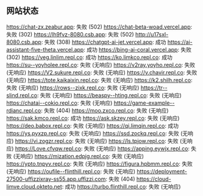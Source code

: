 ## 网站状态
https://chat-zx.zeabur.app: 失败 (502)
https://chat-beta-woad.vercel.app: 失败 (302)
https://lh9fvz-8080.csb.app: 失败 (502)
http://u17sxl-8080.csb.app: 失败 (308)
https://chatgpt-ai-jet.vercel.app: 成功
https://ai-assistant-five-theta.vercel.app: 成功
https://bing-ai-coral.vercel.app: 失败 (302)
https://veg.linlim.repl.co: 成功
https://ko.limkco.repl.co: 成功
https://su--yoyholee.repl.co: 失败 (无响应)
https://v2ray.yoyho.repl.co: 失败 (无响应)
https://V2.sukure.repl.co: 失败 (无响应)
https://v.chavir.repl.co: 失败 (无响应)
https://tote.kaikaixin.repl.co: 失败 (无响应)
https://k2.shilh.repl.co: 失败 (无响应)
https://rows--zixk.repl.co: 失败 (无响应)
https://tr--slind.repl.co: 失败 (无响应)
https://beaspy--hting.repl.co: 失败 (无响应)
https://chatai--cokio.repl.co: 失败 (无响应)
https://game-example--rdianc.repl.co: 失败 (404)
https://moo.zxco.repl.co: 失败 (无响应)
https://sak.kmco.repl.co: 成功
https://ask.skzey.repl.co: 失败 (无响应)
https://deo.babox.repl.co: 失败 (无响应)
https://qi.limqin.repl.co: 成功
https://ys.pyxzp.repl.co: 失败 (无响应)
https://ssd.zockq.repl.co: 失败 (无响应)
https://vi.zogzr.repl.co: 失败 (无响应)
https://ls.tpjow.repl.co: 失败 (无响应)
https://Love.cfvqw.repl.co: 失败 (无响应)
https://apping.eywjx.repl.co: 失败 (无响应)
https://mization.edpjg.repl.co: 失败 (无响应)
https://ypto.tnpyv.repl.co: 失败 (无响应)
https://figura.hpbmm.repl.co: 失败 (无响应)
https://oufile--flinthill.repl.co: 失败 (无响应)
https://deployment-27500-uffizzixray-ss55.app.uffizzi.com: 失败 (404)
https://cloud-limve.cloud.okteto.net: 成功
https://turbo.flinthill.repl.co: 失败 (无响应)
